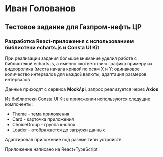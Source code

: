 <h1>
    Иван Голованов
</h1>
<h2>Тестовое задание для Газпром-нефть ЦР</h2>
<h3>Разработка React-приложения с использованием библиотеки <b>echarts.js</b> и <b>Consta UI Kit</b></h3>

<p>При реализации задания большое внимание уделил работе с библиотекой echarts.js, а именно соответствию графика примеру из видеоролика (места начала кривой по осям X и Y; одинаковое количество интервалов для каждой валюты, адаптация размеров интервалов<p>
<p>Данные приходят с сервиса <b>MockApi</b>, запрос реализуется через <b>Axios</b></p>
<p>Из библиотеки Consta UI Kit в приложении используются следущие компоненты:</p>
<ul>
    <li>Theme - тема приложения</li>
    <li>Card - карточка приложения</li>
    <li>ChoiceGroup  - группа кнопок</li>
    <li>Loader - отображается до загрузки данных</li>
</ul>
<p>Адаптировал приложение под разные типы устройств</p>
<p>Приложение написано на React+TypeScript</p>



